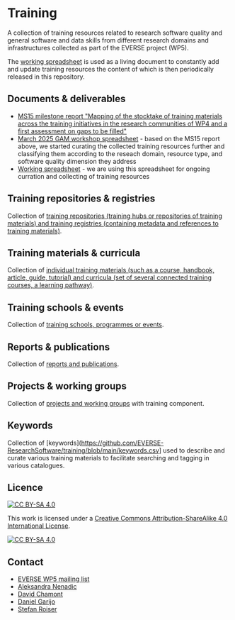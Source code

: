 # Training

A collection of training resources related to research software quality and general software and data skills from different research domains and infrastructures collected as part of the EVERSE project (WP5).

The [working spreadsheet](https://docs.google.com/spreadsheets/d/1Ufa4M024k2GeRzP9t64_P9uofXePyGRRf7LOF5vRWTg/edit?gid=395425751#gid=395425751) is used as a living document to constantly add and update training resources 
the content of which is then periodically released in this repository.

## Documents & deliverables

- [MS15 milestone report "Mapping of the stocktake of training materials across the training initiatives in the research communities of WP4 and a first assessment on gaps to be filled"](https://certhgr.sharepoint.com/:b:/r/sites/INAB-CERTH-Bioinformatics/Shared%20Documents/General/04.Projects/EU-Projects/Funded-Running/EVERSE%20(HORIZON-INFRA-2023-EOSC-01-02)/Consortium/3.Deliverables%20and%20Milestones/final-submitted/WP5/MS15_WP5_Mapping%20of%20the%20stocktake%20of%20training%20materials%20across%20the%20training%20initiatives%20in%20the%20research%20communities%20of%20WP4%20and%20a%20first%20assessment%20on%20gaps%20to%20be%20filled.pdf?csf=1&web=1&e=RUGzm5 )
- [March 2025 GAM workshop spreadsheet](https://docs.google.com/spreadsheets/d/1Ufa4M024k2GeRzP9t64_P9uofXePyGRRf7LOF5vRWTg/edit?gid=1045877253#gid=1045877253) - based on the MS15 report above, we started curating the collected training resources further and classifying them according to the reseach domain, resource type, and software quality dimension they address
- [Working spreadsheet](https://docs.google.com/spreadsheets/d/1Ufa4M024k2GeRzP9t64_P9uofXePyGRRf7LOF5vRWTg/edit?usp=sharing) - we are using this spreadsheet for ongoing curration and collecting of training resources


## Training repositories & registries

Collection of [training repositories (training hubs or repositories of training materials) and training registries (containing metadata and references to training materials)](https://github.com/EVERSE-ResearchSoftware/training/blob/main/training_repositorues_and_registries).

## Training materials & curricula

Collection of [individual training materials (such as a course, handbook, article, guide, tutorial) and curricula (set of several connected training courses, a learning pathway)](https://github.com/EVERSE-ResearchSoftware/training/blob/main/training_materials_and_curricula.csv).

## Training schools & events 

Collection of [training schools, programmes or events](https://github.com/EVERSE-ResearchSoftware/training/blob/main/training_schools_and_events.csv).

## Reports & publications

Collection of [reports and publications](https://github.com/EVERSE-ResearchSoftware/training/blob/main/reports_and_publications.csv).

## Projects & working groups

Collection of [projects and working groups](https://github.com/EVERSE-ResearchSoftware/training/blob/main/training_projects) with training component.

## Keywords

Collection of [keywords](https://github.com/EVERSE-ResearchSoftware/training/blob/main/keywords.csv] used to describe and curate various training materials to facilitate searching and tagging in various catalogues.

## Licence

[![CC BY-SA 4.0][cc-by-sa-shield]][cc-by-sa]

This work is licensed under a [Creative Commons Attribution-ShareAlike 4.0 International License](LICENSE).

[![CC BY-SA 4.0][cc-by-sa-image]][cc-by-sa]

[cc-by-sa]: http://creativecommons.org/licenses/by-sa/4.0/
[cc-by-sa-image]: https://licensebuttons.net/l/by-sa/4.0/88x31.png
[cc-by-sa-shield]: https://img.shields.io/badge/License-CC%20BY--SA%204.0-lightgrey.svg

## Contact

- [EVERSE WP5 mailing list](everse-wp5@lists.certh.gr)
- [Aleksandra Nenadic](a.nenadic@software.ac.uk)
- [David Chamont](david.chamont@ijclab.in2p3.fr)
- [Daniel Garijo](daniel.garijo@upm.es)
- [Stefan Roiser](Stefan.Roiser@cern.ch)
